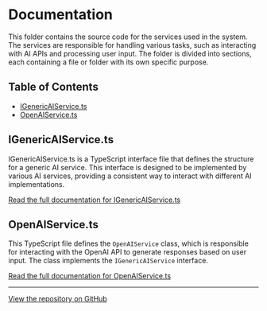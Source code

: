 # Documentation

This folder contains the source code for the services used in the system. The services are responsible for handling various tasks, such as interacting with AI APIs and processing user input. The folder is divided into sections, each containing a file or folder with its own specific purpose.

## Table of Contents

- [IGenericAIService.ts](#igenericaiservicets)
- [OpenAIService.ts](#openaiservicets)

## IGenericAIService.ts

IGenericAIService.ts is a TypeScript interface file that defines the structure for a generic AI service. This interface is designed to be implemented by various AI services, providing a consistent way to interact with different AI implementations.

[Read the full documentation for IGenericAIService.ts](IGenericAIService.ts)

## OpenAIService.ts

This TypeScript file defines the `OpenAIService` class, which is responsible for interacting with the OpenAI API to generate responses based on user input. The class implements the `IGenericAIService` interface.

[Read the full documentation for OpenAIService.ts](OpenAIService.ts)

---

[View the repository on GitHub](https://github.com/ffrappo/code-narrator-turbo/src/services)